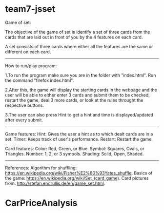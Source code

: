 # team7-jsset

Game of set: 

The objective of the game of set is identify a 
set of three cards from the cards that are laid out in front of you by 
the 4 features on each card.

A set consists of three cards where either all the features are the 
same or different on each card.

-------------------------------------

How to run/play program: 

1.To run the program make sure you are in the 
folder with "index.html". Run the command "firefox index.html".

2.After this, the game will display the starting cards in the 
webpage and the user will be able to either enter 3 cards and submit 
them to be checked, restart the game, deal 3 more cards, or look at 
the rules throught the respective buttons.

3.The user can also press Hint to get a hint and time is 
displayed/updated after every submit.

-------------------------------------

Game features:
Hint: Gives the user a hint as to which dealt cards are in a set.
Timer: Keeps track of user's performance.
Restart: Restart the game.

Card features:
Color: Red, Green, or Blue.
Symbol: Squares, Ovals, or Triangles.
Number: 1, 2, or 3 symbols.
Shading: Solid, Open, Shaded.

-------------------------------------

References:
Algorithm for shuffling: https://en.wikipedia.org/wiki/Fisher%E2%80%93Yates_shuffle.
Basics of the game: https://en.wikipedia.org/wiki/Set_(card_game).
Card pictures from: http://stefan.endrullis.de/en/game_set.html.

# CarPriceAnalysis
